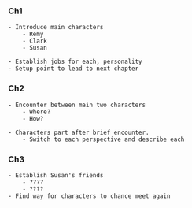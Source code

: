### Ch1

	- Introduce main characters 
		- Remy
		- Clark 
		- Susan

	- Establish jobs for each, personality
	- Setup point to lead to next chapter

### Ch2

	- Encounter between main two characters
		- Where? 
		- How? 

	- Characters part after brief encounter. 
		- Switch to each perspective and describe each

### Ch3

	- Establish Susan's friends
		- ????
		- ???? 
	- Find way for characters to chance meet again 


